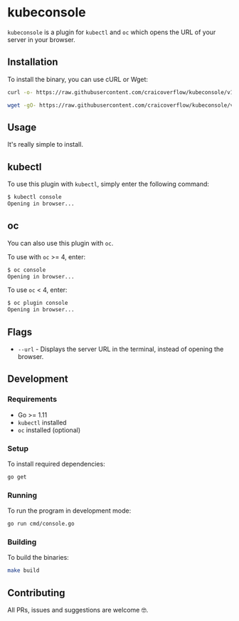# kubeconsole

`kubeconsole` is a plugin for `kubectl` and `oc` which opens the URL of your server in your browser.

## Installation

To install the binary, you can use cURL or Wget:

```sh
curl -o- https://raw.githubusercontent.com/craicoverflow/kubeconsole/v1.0.4/scripts/install.sh | bash
```

```sh
wget -gO- https://raw.githubusercontent.com/craicoverflow/kubeconsole/v1.0.4/scripts/install.sh | bash
```

## Usage

It's really simple to install.

## kubectl

To use this plugin with `kubectl`, simply enter the following command:

```sh
$ kubectl console
Opening in browser...
```

## oc

You can also use this plugin with `oc`. 

To use with `oc` >= 4, enter:

```sh
$ oc console
Opening in browser...
```

To use `oc` < 4, enter:

```sh
$ oc plugin console
Opening in browser...
```

## Flags

- `--url` - Displays the server URL in the terminal, instead of opening the browser. 

## Development

### Requirements

- Go >= 1.11
- `kubectl` installed
- `oc` installed (optional)

### Setup

To install required dependencies:

```sh
go get
```

### Running

To run the program in development mode:

```sh
go run cmd/console.go
```

### Building

To build the binaries:

```sh
make build
```

## Contributing

All PRs, issues and suggestions are welcome 🤓.